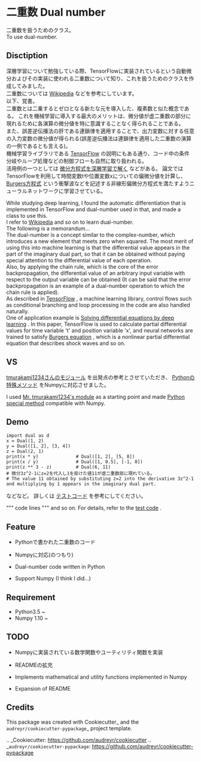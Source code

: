 # 二重数 Dual number
二重数を扱うためのクラス。  
To use dual-number.

## Disctiption
深層学習について勉強している際、TensorFlowに実装されているという自動微分およびその実装に使われる二重数について知り、これを扱うためのクラスを作成してみました。  
二重数については
[Wikipedia](https://ja.wikipedia.org/wiki/二重数)
などを参考にしています。  
以下、覚書。  
二重数とは二乗するとゼロとなる新たな元を導入した、複素数と似た概念である。
これを機械学習に導入する最大のメリットは、微分値が虚二重数の部分に現れるために各演算の微分値を特に意識することなく得られることである。  
また、誤差逆伝播法の肝である連鎖律を適用することで、出力変数に対する任意の入力変数の微分値が得られる(誤差逆伝播法は連鎖律を適用した二重数の演算の一例であるとも言える)。  
機械学習ライブラリである
[TensorFlow](https://www.tensorflow.org/tutorials/customization/autodiff?hl=ja)
の説明にもある通り、コード中の条件分岐やループ処理などの制御フローも自然に取り扱われる。  
活用例の一つとしては
[微分方程式を深層学習で解く](https://arxiv.org/pdf/1711.10561.pdf)
などがある。
論文ではTensorFlowを利用して時間変数tや位置変数xについての偏微分値を計算し、
[Burgers方程式](https://ja.wikipedia.org/wiki/バーガース方程式)
という衝撃波などを記述する非線形偏微分方程式を満たすようニューラルネットワークに学習させている。  
  
While studying deep learning, I found the automatic differentiation that is implemented in TensorFlow and dual-number used in that, and made a class to use this.  
I refer to
[Wikipedia](https://en.wikipedia.org/wiki/Dual_number)
and so on to learn dual-number.  
The following is a memorandum...  
The dual-number is a concept similar to the complex-number, which introduces a new element that meets zero when squared.
The most merit of using this into machine learning is that the differential value appears in the part of the imaginary dual part, so that it can be obtained without paying special attention to the differential value of each operation.  
Also, by applying the chain rule, which is the core of the error backpropagation, the differential value of an arbitrary input variable with respect to the output variable can be obtained (It can be said that the error backpropagation is an example of a dual-number operation to which the chain rule is applied).  
As described in 
[TensorFlow](https://www.tensorflow.org/tutorials/customization/autodiff)
, a machine learning library, control flows such as conditional branching and loop processing in the code are also handled naturally.  
One of application example is
[Solving differential equations by deep learning](https://arxiv.org/pdf/1711.10561.pdf)
.
In this paper, TensorFlow is used to calculate partial differential values for time variable 't' and position variable 'x', and neural networks are trained to satisfy
[Burgers equation](https://en.wikipedia.org/wiki/Burgers%27_equation)
, which is a nonlinear partial differential equation that describes shock waves and so on.

## VS
[tmurakami1234さんのモジュール](https://github.com/tmurakami1234/my_python_module/tree/master/dual)
を出発点の参考とさせていただき、
[Pythonの特殊メソッド](https://docs.python.org/ja/3/reference/datamodel.html)
をNumpyに対応させました。
  
  
I used
[Mr. tmurakami1234's module]()
as a starting point and made
[Python special method](https://docs.python.org/3/reference/datamodel.html)
compatible with Numpy.

## Demo
    import dual as d
    x = Dual(1, 2)
    y = Dual([1, 2], [3, 4])
    z = Dual(2, 1)
    print(x * y)              # Dual([1, 2], [5, 8])
    print(x / y)              # Dual([1, 0.5], [-1, 0])
    print(z ** 3 - z)         # Dual(6, 11)
    # 微分3z^2-1にz=2を代入し1を掛けた値11が虚二重数部に現れている。
    # The value 11 obtained by substituting z=2 into the derivative 3z^2-1 and multiplying by 1 appears in the imaginary dual part.
などなど。
詳しくは
[テストコード](https://github.com/YumaShimomoto/dual/blob/master/dual/dual_test.py)
を参考にしてください。
  
  
""" code lines """
and so on.
For details, refer to the
[test code](https://github.com/YumaShimomoto/dual/blob/master/dual/dual_test.py)
.

## Feature
* Pythonで書かれた二重数のコード
* Numpyに対応(のつもり)
  
    
* Dual-number code written in Python
* Support Numpy (I think I did...)

## Requirement
* Python3.5 ~
* Numpy 1.10 ~

## TODO
* Numpyに実装されている数学関数やユーティリティ関数を実装
* READMEの拡充
  
  
* Implements mathematical and utility functions implemented in Numpy
* Expansion of README

Credits
-------

This package was created with Cookiecutter_ and the `audreyr/cookiecutter-pypackage`_ project template.

.. _Cookiecutter: https://github.com/audreyr/cookiecutter
.. _`audreyr/cookiecutter-pypackage`: https://github.com/audreyr/cookiecutter-pypackage
